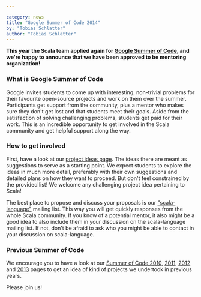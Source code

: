 ```yaml
---

category: news
title: "Google Summer of Code 2014"
by: "Tobias Schlatter"
author: "Tobias Schlatter"
---
```


**This year the Scala team applied again for
[Google Summer of Code](http://www.google-melange.com/gsoc/homepage/google/gsoc2014),
and we're happy to announce that we have been approved to be mentoring organization!**

### What is Google Summer of Code

Google invites students to come up with interesting, non-trivial problems for
their favourite open-source projects and work on them over the summer.
Participants get support from the community, plus a mentor who makes sure they
don't get lost and that students meet their goals. Aside from the satisfaction
of solving challenging problems, students get paid for their work. This is an
incredible opportunity to get involved in the Scala community and get helpful
support along the way.

### How to get involved

First, have a look at our [project ideas page][gsoc2014]. The ideas there are
meant as suggestions to serve as a starting point. We expect students to
explore the ideas in much more detail, preferably with their own suggestions
and detailed plans on how they want to proceed. But don't feel constrained by
the provided list! We welcome any challenging project idea pertaining to
Scala!

The best place to propose and discuss your proposals is our
["scala-language"](http://groups.google.com/group/scala-language) mailing list. This
way you will get quickly responses from the whole Scala community. If you know
of a potential mentor, it also might be a good idea to also include them in
your discussion on the scala-language mailing list. If not, don't be afraid to
ask who you might be able to contact in your discussion on scala-language.

### Previous Summer of Code

We encourage you to have a look at our [Summer of Code 2010][gsoc2010],
[2011][gsoc2011], [2012][gsoc2012] and [2013][gsoc2013] pages to get an idea
of kind of projects we undertook in previous years.

Please join us!

[gsoc2014]: http://www.scala-lang.org/gsoc/2014/
[gsoc2013]: http://www.scala-lang.org/news/2013/03/20/gsoc13.html
[gsoc2012]: http://www.scala-lang.org/old/gsoc2012
[gsoc2011]: http://www.scala-lang.org/old/gsoc2011
[gsoc2010]: http://www.scala-lang.org/old/gsoc2010
